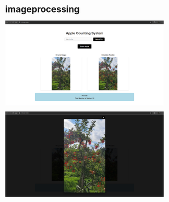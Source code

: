# imageprocessing
![Apple Coounting System](https://github.com/Jethaoo/imageprocessing/blob/main/Screenshot%202025-08-28%20092723.png)

![Apple Coounting System](https://github.com/Jethaoo/imageprocessing/blob/main/Screenshot%202025-08-28%20003801.png)
